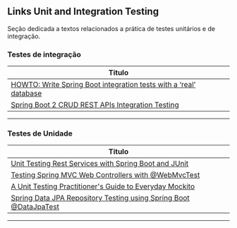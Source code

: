 ## Links Unit and Integration Testing

Seção dedicada a textos relacionados a prática de testes unitários e de integração.


### Testes de integração
| **Titulo**  |
|---|
|[HOWTO: Write Spring Boot integration tests with a ‘real’ database] |
|[Spring Boot 2 CRUD REST APIs Integration Testing]|
------------

### Testes de Unidade
| **Titulo**  |
|---|
| [Unit Testing Rest Services with Spring Boot and JUnit] |
| [Testing Spring MVC Web Controllers with @WebMvcTest] |
| [A Unit Testing Practitioner's Guide to Everyday Mockito]|
| [Spring Data JPA Repository Testing using Spring Boot @DataJpaTest] |
------------
[Spring Data JPA Repository Testing using Spring Boot @DataJpaTest
]: <https://www.javaguides.net/2018/09/spring-data-jpa-repository-testing-using-spring-boot-datajpatest.html>
[A Unit Testing Practitioner's Guide to Everyday Mockito
]: <https://www.toptal.com/java/a-guide-to-everyday-mockito>
[Unit Testing Rest Services with Spring Boot and JUnit
]: <http://www.springboottutorial.com/unit-testing-for-spring-boot-rest-services>
[Testing Spring MVC Web Controllers with @WebMvcTest
]: <https://reflectoring.io/spring-boot-web-controller-test/>
[HOWTO: Write Spring Boot integration tests with a ‘real’ database]: <https://rieckpil.de/howto-write-spring-boot-integration-tests-with-a-real-database/>
[Spring Boot 2 CRUD REST APIs Integration Testing
]: <https://www.javaguides.net/2018/09/spring-boot-2-rest-apis-integration-testing.html>